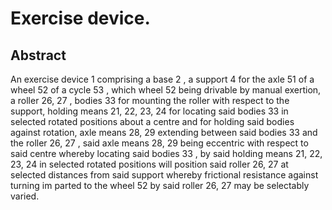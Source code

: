 # Exercise device.

## Abstract
An exercise device 1 comprising a base 2 , a support 4 for the axle 51 of a wheel 52 of a cycle 53 , which wheel 52 being drivable by manual exertion, a roller 26, 27 , bodies 33 for mounting the roller with respect to the support, holding means 21, 22, 23, 24 for locating said bodies 33 in selected rotated positions about a centre and for holding said bodies against rotation, axle means 28, 29 extending between said bodies 33 and the roller 26, 27 , said axle means 28, 29 being eccentric with respect to said centre whereby locating said bodies 33 , by said holding means 21, 22, 23, 24 in selected rotated positions will position said roller 26, 27 at selected distances from said support whereby frictional resistance against turning im parted to the wheel 52 by said roller 26, 27 may be selectably varied.
